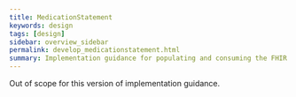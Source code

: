 ```yaml
---
title: MedicationStatement
keywords: design
tags: [design]
sidebar: overview_sidebar
permalink: develop_medicationstatement.html
summary: Implementation guidance for populating and consuming the FHIR MedicationStatement resource
---
```


Out of scope for this version of implementation guidance.
